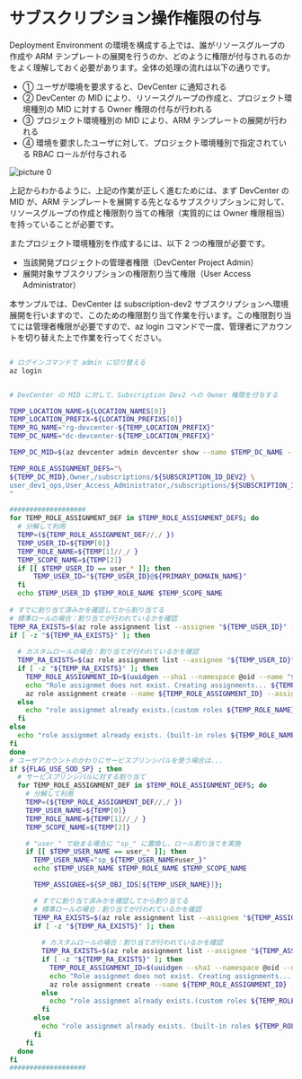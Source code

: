 # サブスクリプション操作権限の付与

Deployment Environment の環境を構成する上では、誰がリソースグループの作成や ARM テンプレートの展開を行うのか、どのように権限が付与されるのかをよく理解しておく必要があります。全体の処理の流れは以下の通りです。

- ① ユーザが環境を要求すると、DevCenter に通知される
- ② DevCenter の MID により、リソースグループの作成と、プロジェクト環境種別の MID に対する Owner 権限の付与が行われる
- ③ プロジェクト環境種別の MID により、ARM テンプレートの展開が行われる
- ④ 環境を要求したユーザに対して、プロジェクト環境種別で指定されている RBAC ロールが付与される

![picture 0](./images/77af42f0fdad66e6d993ce9c53733dc10de73b93e4f0a281c09b6ade4234c251.png)  

上記からわかるように、上記の作業が正しく進むためには、まず DevCenter の MID が、ARM テンプレートを展開する先となるサブスクリプションに対して、リソースグループの作成と権限割り当ての権限（実質的には Owner 権限相当）を持っていることが必要です。

またプロジェクト環境種別を作成するには、以下 2 つの権限が必要です。

- 当該開発プロジェクトの管理者権限（DevCenter Project Admin）
- 展開対象サブスクリプションの権限割り当て権限（User Access Administrator）

本サンプルでは、DevCenter は subscription-dev2 サブスクリプションへ環境展開を行いますので、このための権限割り当て作業を行います。この権限割り当てには管理者権限が必要ですので、az login コマンドで一度、管理者にアカウントを切り替えた上で作業を行ってください。

```bash

# ログインコマンドで admin に切り替える
az login

```

```bash

# DevCenter の MID に対して、Subscription Dev2 への Owner 権限を付与する

TEMP_LOCATION_NAME=${LOCATION_NAMES[0]}
TEMP_LOCATION_PREFIX=${LOCATION_PREFIXS[0]}
TEMP_RG_NAME="rg-devcenter-${TEMP_LOCATION_PREFIX}"
TEMP_DC_NAME="dc-devcenter-${TEMP_LOCATION_PREFIX}"

TEMP_DC_MID=$(az devcenter admin devcenter show --name $TEMP_DC_NAME --resource-group $TEMP_RG_NAME --query identity.principalId -o tsv)

TEMP_ROLE_ASSIGNMENT_DEFS="\
${TEMP_DC_MID},Owner,/subscriptions/${SUBSCRIPTION_ID_DEV2} \
user_dev1_ops,User_Access_Administrator,/subscriptions/${SUBSCRIPTION_ID_DEV2} \
"

###################
for TEMP_ROLE_ASSIGNMENT_DEF in $TEMP_ROLE_ASSIGNMENT_DEFS; do
  # 分解して利用
  TEMP=(${TEMP_ROLE_ASSIGNMENT_DEF//,/ })
  TEMP_USER_ID=${TEMP[0]}
  TEMP_ROLE_NAME=${TEMP[1]//_/ }
  TEMP_SCOPE_NAME=${TEMP[2]}
  if [[ $TEMP_USER_ID == user_* ]]; then
      TEMP_USER_ID="${TEMP_USER_ID}@${PRIMARY_DOMAIN_NAME}"
  fi
  echo $TEMP_USER_ID $TEMP_ROLE_NAME $TEMP_SCOPE_NAME
 
# すでに割り当て済みかを確認してから割り当てる
# 標準ロールの場合：割り当てが行われているかを確認
TEMP_RA_EXISTS=$(az role assignment list --assignee "${TEMP_USER_ID}" --scope "${TEMP_SCOPE_NAME}" --query "[? roleDefinitionName == '${TEMP_ROLE_NAME}']" -o tsv)
if [ -z "${TEMP_RA_EXISTS}" ]; then
 
  # カスタムロールの場合：割り当てが行われているかを確認
  TEMP_RA_EXISTS=$(az role assignment list --assignee "${TEMP_USER_ID}" --scope "${TEMP_SCOPE_NAME}" --query "[? ends_with(roleDefinitionId , '${TEMP_ROLE_NAME}')]" -o tsv)
  if [ -z "${TEMP_RA_EXISTS}" ]; then
    TEMP_ROLE_ASSIGNMENT_ID=$(uuidgen --sha1 --namespace @oid --name "${TEMP_ROLE_ASSIGNMENT_DEF}")
    echo "Role assignmet does not exist. Creating assignments... ${TEMP_ROLE_ASSIGNMENT_DEF} ${TEMP_ROLE_ASSIGNMENT_ID}"
    az role assignment create --name ${TEMP_ROLE_ASSIGNMENT_ID} --assignee "${TEMP_USER_ID}" --role "${TEMP_ROLE_NAME}" --scope "${TEMP_SCOPE_NAME}"
  else
    echo "role assignmet already exists.(custom roles ${TEMP_ROLE_NAME})"
  fi
else
  echo "role assignmet already exists. (built-in roles ${TEMP_ROLE_NAME})"
fi
done
# ユーザアカウントのかわりにサービスプリンシパルを使う場合は...
if ${FLAG_USE_SOD_SP} ; then
  # サービスプリンシパルに対する割り当て
  for TEMP_ROLE_ASSIGNMENT_DEF in $TEMP_ROLE_ASSIGNMENT_DEFS; do
    # 分解して利用
    TEMP=(${TEMP_ROLE_ASSIGNMENT_DEF//,/ })
    TEMP_USER_NAME=${TEMP[0]}
    TEMP_ROLE_NAME=${TEMP[1]//_/ }
    TEMP_SCOPE_NAME=${TEMP[2]}

    # "user_" で始まる場合に "sp_" に置換し、ロール割り当てを実施
    if [[ $TEMP_USER_NAME == user_* ]]; then
      TEMP_USER_NAME="sp_${TEMP_USER_NAME#user_}"
      echo $TEMP_USER_NAME $TEMP_ROLE_NAME $TEMP_SCOPE_NAME

      TEMP_ASSIGNEE=${SP_OBJ_IDS[${TEMP_USER_NAME}]};

      # すでに割り当て済みかを確認してから割り当てる
      # 標準ロールの場合：割り当てが行われているかを確認
      TEMP_RA_EXISTS=$(az role assignment list --assignee "${TEMP_ASSIGNEE}" --scope "${TEMP_SCOPE_NAME}" --query "[? roleDefinitionName == '${TEMP_ROLE_NAME}']" -o tsv)
      if [ -z "${TEMP_RA_EXISTS}" ]; then
      
        # カスタムロールの場合：割り当てが行われているかを確認
        TEMP_RA_EXISTS=$(az role assignment list --assignee "${TEMP_ASSIGNEE}" --scope "${TEMP_SCOPE_NAME}" --query "[? ends_with(roleDefinitionId , '${TEMP_ROLE_NAME}')]" -o tsv)
        if [ -z "${TEMP_RA_EXISTS}" ]; then
          TEMP_ROLE_ASSIGNMENT_ID=$(uuidgen --sha1 --namespace @oid --name "sp_${TEMP_ROLE_ASSIGNMENT_DEF}")
          echo "Role assignmet does not exist. Creating assignments... ${TEMP_ROLE_ASSIGNMENT_DEF} ${TEMP_ROLE_ASSIGNMENT_ID}"
          az role assignment create --name ${TEMP_ROLE_ASSIGNMENT_ID} --assignee "${TEMP_ASSIGNEE}" --role "${TEMP_ROLE_NAME}" --scope "${TEMP_SCOPE_NAME}"
        else
          echo "role assignmet already exists.(custom roles ${TEMP_ROLE_NAME})"
        fi
      else
        echo "role assignmet already exists. (built-in roles ${TEMP_ROLE_NAME})"
      fi
    fi
  done
fi
###################


```

